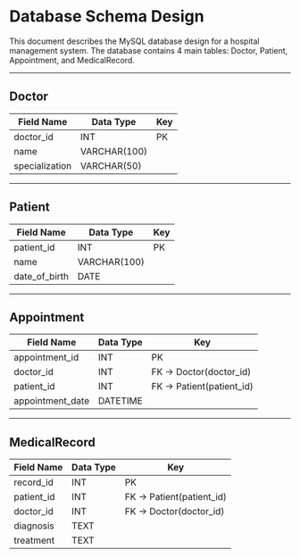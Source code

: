 # Database Schema Design

This document describes the MySQL database design for a hospital management system. The database contains 4 main tables: Doctor, Patient, Appointment, and MedicalRecord.

---

## Doctor
| Field Name    | Data Type     | Key |
|---------------|--------------|-----|
| doctor_id     | INT          | PK  |
| name          | VARCHAR(100) |     |
| specialization| VARCHAR(50)  |     |

---

## Patient
| Field Name     | Data Type     | Key |
|----------------|--------------|-----|
| patient_id     | INT          | PK  |
| name           | VARCHAR(100) |     |
| date_of_birth  | DATE         |     |

---

## Appointment
| Field Name       | Data Type     | Key                        |
|-----------------|--------------|----------------------------|
| appointment_id   | INT          | PK                         |
| doctor_id        | INT          | FK → Doctor(doctor_id)    |
| patient_id       | INT          | FK → Patient(patient_id)  |
| appointment_date | DATETIME     |                            |

---

## MedicalRecord
| Field Name  | Data Type     | Key                        |
|------------|--------------|----------------------------|
| record_id   | INT          | PK                         |
| patient_id  | INT          | FK → Patient(patient_id)  |
| doctor_id   | INT          | FK → Doctor(doctor_id)    |
| diagnosis   | TEXT         |                            |
| treatment   | TEXT         |                            |
